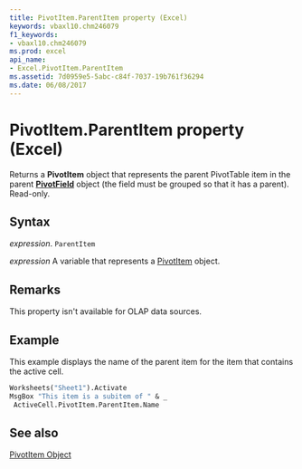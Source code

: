 ```yaml
---
title: PivotItem.ParentItem property (Excel)
keywords: vbaxl10.chm246079
f1_keywords:
- vbaxl10.chm246079
ms.prod: excel
api_name:
- Excel.PivotItem.ParentItem
ms.assetid: 7d0959e5-5abc-c84f-7037-19b761f36294
ms.date: 06/08/2017
---
```



# PivotItem.ParentItem property (Excel)

Returns a  **PivotItem** object that represents the parent PivotTable item in the parent **[PivotField](Excel.PivotField.md)** object (the field must be grouped so that it has a parent). Read-only.


## Syntax

_expression_. `ParentItem`

_expression_ A variable that represents a [PivotItem](Excel.PivotItem.md) object.


## Remarks

This property isn't available for OLAP data sources.


## Example

This example displays the name of the parent item for the item that contains the active cell.


```vb
Worksheets("Sheet1").Activate 
MsgBox "This item is a subitem of " & _ 
 ActiveCell.PivotItem.ParentItem.Name
```


## See also


[PivotItem Object](Excel.PivotItem.md)

